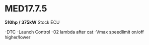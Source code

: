 # MED17.7.5

**510hp / 375kW**
Stock ECU

-DTC 
-Launch Control
-02 lambda after cat
-Vmax speedlimit on/off higher/lower

